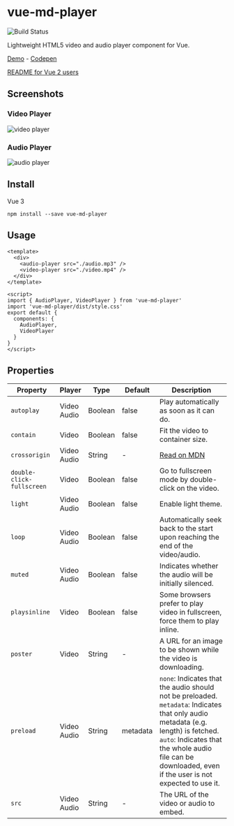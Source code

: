 # vue-md-player

![Build Status](https://github.com/meyt/vue-md-player/actions/workflows/main.yaml/badge.svg?branch=master)

Lightweight HTML5 video and audio player component for Vue.


[Demo](https://meyt.github.io/vue-md-player) - [Codepen](https://codepen.io/barname_nevis/pen/rNKapaY)

[README for Vue 2 users](https://github.com/meyt/vue-md-player/tree/v1)

## Screenshots

### Video Player

![video player](https://github.com/meyt/vue-md-player/raw/master/stuff/video-player-screenshot.png?raw=true)

### Audio Player

![audio player](https://github.com/meyt/vue-md-player/raw/master/stuff/audio-player-screenshot.png?raw=true)

## Install

Vue 3
```
npm install --save vue-md-player
```

## Usage

```vue
<template>
  <div>
    <audio-player src="./audio.mp3" />
    <video-player src="./video.mp4" />
  </div>
</template>

<script>
import { AudioPlayer, VideoPlayer } from 'vue-md-player'
import 'vue-md-player/dist/style.css'
export default {
  components: {
    AudioPlayer,
    VideoPlayer
  }
}
</script>
```

## Properties

| Property                  | Player         | Type    | Default  | Description                                                                                                                                                                                                                                         |
|---------------------------|----------------|---------|----------|-----------------------------------------------------------------------------------------------------------------------------------------------------------------------------------------------------------------------------------------------------|
| `autoplay`                | Video<br>Audio | Boolean | false    | Play automatically as soon as it can do.                                                                                                                                                                                                            |
| `contain`                 | Video          | Boolean | false    | Fit the video to container size.                                                                                                                                                                                                                    |
| `crossorigin`             | Video<br>Audio | String  | -        | [Read on MDN](https://developer.mozilla.org/en-US/docs/Web/HTML/Element/video#crossorigin)                                                                                                                                                          |
| `double-click-fullscreen` | Video          | Boolean | false    | Go to fullscreen mode by double-click on the video.                                                                                                                                                                                                 |
| `light`                   | Video<br>Audio | Boolean | false    | Enable light theme.                                                                                                                                                                                                                                 |
| `loop`                    | Video<br>Audio | Boolean | false    | Automatically seek back to the start upon reaching the end of the video/audio.                                                                                                                                                                      |
| `muted`                   | Video<br>Audio | Boolean | false    | Indicates whether the audio will be initially silenced.                                                                                                                                                                    |
| `playsinline`             | Video          | Boolean | false    | Some browsers prefer to play video in fullscreen, force them to play inline.                                                                                                                                                                        |
| `poster`                  | Video          | String  | -        | A URL for an image to be shown while the video is downloading.                                                                                                                                                                                      |
| `preload`                 | Video<br>Audio | String  | metadata | `none`: Indicates that the audio should not be preloaded.<br>`metadata`: Indicates that only audio metadata (e.g. length) is fetched.<br>`auto`: Indicates that the whole audio file can be downloaded, even if the user is not expected to use it. |
| `src`                     | Video<br>Audio | String  | -        | The URL of the video or audio to embed.                                                                                                                                                                                                             |
